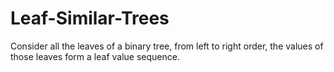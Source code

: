 # Leaf-Similar-Trees
Consider all the leaves of a binary tree, from left to right order, the values of those leaves form a leaf value sequence.
